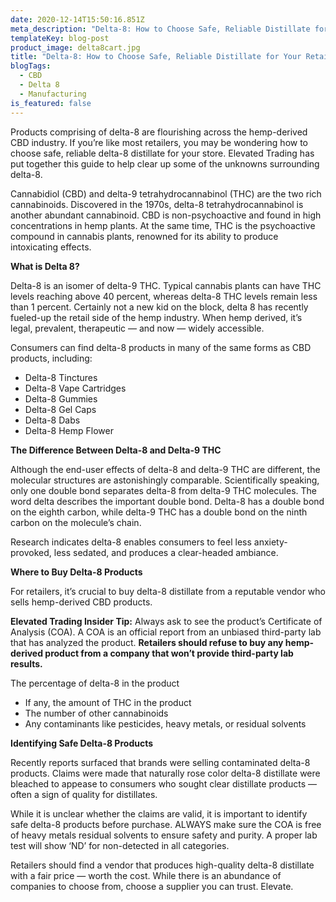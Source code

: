 ```yaml
---
date: 2020-12-14T15:50:16.851Z
meta_description: "Delta-8: How to Choose Safe, Reliable Distillate for Your Retail Products"
templateKey: blog-post
product_image: delta8cart.jpg
title: "Delta-8: How to Choose Safe, Reliable Distillate for Your Retail Products"
blogTags:
  - CBD
  - Delta 8
  - Manufacturing
is_featured: false
---
```

Products comprising of delta-8 are flourishing across the hemp-derived CBD industry. If you’re like most retailers, you may be wondering how to choose safe, reliable delta-8 distillate for your store. Elevated Trading has put together this guide to help clear up some of the unknowns surrounding delta-8.

Cannabidiol (CBD) and delta-9 tetrahydrocannabinol (THC) are the two rich cannabinoids. Discovered in the 1970s, delta-8 tetrahydrocannabinol is another abundant cannabinoid. CBD is non-psychoactive and found in high concentrations in hemp plants. At the same time, THC is the psychoactive compound in cannabis plants, renowned for its ability to produce intoxicating effects.

**What is Delta 8?**

Delta-8 is an isomer of delta-9 THC. Typical cannabis plants can have THC levels reaching above 40 percent, whereas delta-8 THC levels remain less than 1 percent. Certainly not a new kid on the block, delta 8 has recently fueled-up the retail side of the hemp industry. When hemp derived, it’s legal, prevalent, therapeutic — and now — widely accessible.

Consumers can find delta-8 products in many of the same forms as CBD products, including:

* Delta-8 Tinctures
* Delta-8 Vape Cartridges
* Delta-8 Gummies
* Delta-8 Gel Caps
* Delta-8 Dabs
* Delta-8 Hemp Flower

**The Difference Between Delta-8 and Delta-9 THC**

Although the end-user effects of delta-8 and delta-9 THC are different, the molecular structures are astonishingly comparable. Scientifically speaking, only one double bond separates delta-8 from delta-9 THC molecules. The word delta describes the important double bond. Delta-8 has a double bond on the eighth carbon, while delta-9 THC has a double bond on the ninth carbon on the molecule’s chain.

Research indicates delta-8 enables consumers to feel less anxiety-provoked, less sedated, and produces a clear-headed ambiance.

**Where to Buy Delta-8 Products**

For retailers, it’s crucial to buy delta-8 distillate from a reputable vendor who sells hemp-derived CBD products.

**Elevated Trading Insider Tip:** Always ask to see the product’s Certificate of Analysis (COA). A COA is an official report from an unbiased third-party lab that has analyzed the product. **Retailers should refuse to buy any hemp-derived product from a company that won’t provide third-party lab results.**

The percentage of delta-8 in the product

* If any, the amount of THC in the product
* The number of other cannabinoids
* Any contaminants like pesticides, heavy metals, or residual solvents

**Identifying Safe Delta-8 Products**

Recently reports surfaced that brands were selling contaminated delta-8 products. Claims were made that naturally rose color delta-8 distillate were bleached to appease to consumers who sought clear distillate products — often a sign of quality for distillates.

While it is unclear whether the claims are valid, it is important to identify safe delta-8 products before purchase. ALWAYS make sure the COA is free of heavy metals residual solvents to ensure safety and purity. A proper lab test will show ‘ND’ for non-detected in all categories.

Retailers should find a vendor that produces high-quality delta-8 distillate with a fair price — worth the cost. While there is an abundance of companies to choose from, choose a supplier you can trust. Elevate.